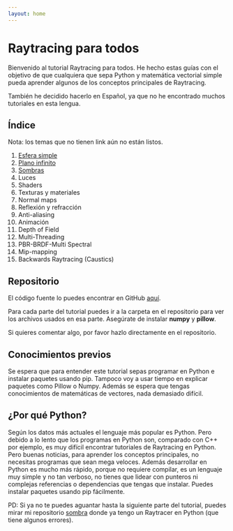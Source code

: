 ```yaml
---
layout: home
---
```


# Raytracing para todos

Bienvenido al tutorial Raytracing para todos. He hecho estas guías con el 
objetivo de que cualquiera que sepa Python y matemática vectorial simple 
pueda aprender algunos de los conceptos principales de Raytracing.

También he decidido hacerlo en Español, ya que no he encontrado muchos 
tutoriales en esta lengua.

## Índice

Nota: los temas que no tienen link aún no están listos.

1. [Esfera simple](part-1)
2. [Plano infinito](part-2)
3. [Sombras](part-3)
4. Luces
5. Shaders
6. Texturas y materiales
7. Normal maps
8. Reflexión y refracción
9. Anti-aliasing
10. Animación
11. Depth of Field
12. Multi-Threading
13. PBR-BRDF-Multi Spectral
14. Mip-mapping
15. Backwards Raytracing (Caustics)

## Repositorio

El código fuente lo puedes encontrar en GitHub
[aquí](https://github.com/sombra-studio/raytracing-para-todos).

Para cada parte del tutorial puedes ir a la carpeta en el repositorio para ver los
archivos usados en esa parte. Asegúrate de instalar **numpy** y **pillow**.

Si quieres comentar algo, por favor hazlo directamente en el repositorio.

## Conocimientos previos

Se espera que para entender este tutorial sepas programar en Python e 
instalar paquetes usando pip. Tampoco voy a usar tiempo en explicar paquetes 
como Pillow o Numpy. Además se espera que tengas conocimientos de 
matemáticas de vectores, nada demasiado difícil.

## ¿Por qué Python?

Según los datos más actuales el lenguaje más popular es Python. Pero debido a
lo lento que los programas en Python son, comparado con C++ por ejemplo, es 
muy difícil encontrar tutoriales de Raytracing en Python. Pero buenas noticias,
para aprender los conceptos principales, no necesitas programas que sean 
mega veloces. Además desarrollar en Python es mucho más rápido, porque no 
requiere compilar, es un lenguaje muy simple y no tan verboso, no tienes que 
lidear con punteros ni complejas referencias o dependencias que tengas que 
instalar. Puedes instalar paquetes usando pip fácilmente.


PD: Si ya no te puedes aguantar hasta la siguiente parte del tutorial, puedes
mirar mi repositorio [sombra](https://github.com/HenrYxZ/sombra) donde ya tengo
un Raytracer en Python (que tiene algunos errores).
